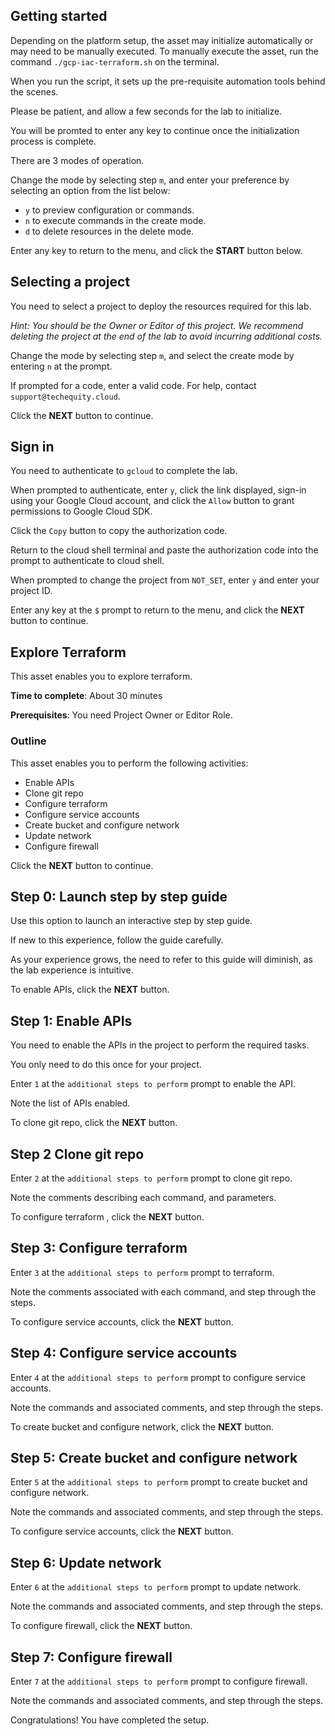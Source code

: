 ## Getting started

Depending on the platform setup, the asset may initialize automatically or may need to be manually executed. To manually execute the asset, run the command `./gcp-iac-terraform.sh` on the terminal.

When you run the script, it sets up the pre-requisite automation tools behind the scenes. 

Please be patient, and allow a few seconds for the lab to initialize. 

You will be promted to enter any key to continue once the initialization process is complete.

There are 3 modes of operation. 

Change the mode by selecting step `m`, and enter your preference by selecting an option from the list below:

- `y` to preview configuration or commands.
- `n` to execute commands in the create mode.
- `d` to delete resources in the delete mode.

Enter any key to return to the menu, and click the **START** button below.

## Selecting a project

You need to select a project to deploy the resources required for this lab.

*Hint: You should be the Owner or Editor of this project. We recommend deleting the project at the end of the lab to avoid incurring additional costs.*

Change the mode by selecting step `m`, and select the create mode by entering `n` at the prompt.

If prompted for a code, enter a valid code. For help, contact `support@techequity.cloud`.

Click the **NEXT** button to continue.

## Sign in

You need to authenticate to `gcloud` to complete the lab.

When prompted to authenticate, enter `y`, click the link displayed, sign-in using your Google Cloud account, and click the `Allow` button to grant permissions to Google Cloud SDK. 

Click the `Copy` button to copy the authorization code. 

Return to the cloud shell terminal and paste the authorization code into the prompt to authenticate to cloud shell.

When prompted to change the project from `NOT_SET`, enter `y` and enter your project ID. 

Enter any key at the `$` prompt to return to the menu, and click the **NEXT** button to continue.

## Explore Terraform

This asset enables you to explore terraform. 

**Time to complete**: About 30 minutes

**Prerequisites**: You need Project Owner or Editor Role.

### Outline

This asset enables you to perform the following activities:

 - Enable APIs
 - Clone git repo
 - Configure terraform 
 - Configure service accounts
 - Create bucket and configure network
 - Update network  
 - Configure firewall


Click the **NEXT** button to continue.

## Step 0: Launch step by step guide

Use this option to launch an interactive step by step guide. 

If new to this experience, follow the guide carefully. 

As your experience grows, the need to refer to this guide will diminish, as the lab experience is intuitive.

To enable APIs, click the **NEXT** button.

## Step 1: Enable APIs

You need to enable the APIs in the project to perform the required tasks. 

You only need to do this once for your project. 

Enter `1` at the `additional steps to perform` prompt to enable the API.  

Note the list of APIs enabled.

To clone git repo, click the **NEXT** button.

## Step 2 Clone git repo

Enter `2` at the `additional steps to perform` prompt to clone git repo. 

Note the comments describing each command, and parameters.

To configure terraform , click the **NEXT** button.

## Step 3: Configure terraform 

Enter `3` at the `additional steps to perform` prompt to terraform.

Note the comments associated with each command, and step through the steps.

To configure service accounts, click the **NEXT** button.

## Step 4: Configure service accounts

Enter `4` at the `additional steps to perform` prompt to configure service accounts.

Note the commands and associated comments, and step through the steps.

To create bucket and configure network, click the **NEXT** button.

## Step 5: Create bucket and configure network

Enter `5` at the `additional steps to perform` prompt to create bucket and configure network.

Note the commands and associated comments, and step through the steps.

To configure service accounts, click the **NEXT** button.

## Step 6: Update network  

Enter `6` at the `additional steps to perform` prompt to update network.

Note the commands and associated comments, and step through the steps.

To configure firewall, click the **NEXT** button.

## Step 7: Configure firewall

Enter `7` at the `additional steps to perform` prompt to configure firewall.

Note the commands and associated comments, and step through the steps.

Congratulations! You have completed the setup.